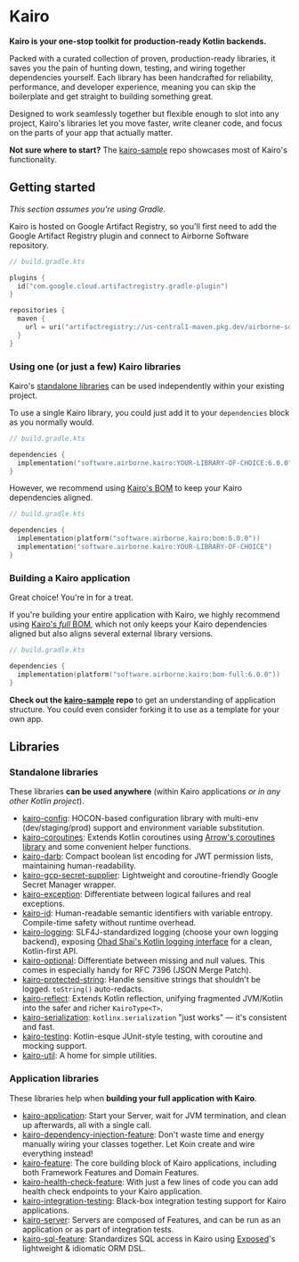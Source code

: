 # Kairo

**Kairo is your one-stop toolkit for production-ready Kotlin backends.**

Packed with a curated collection of proven, production-ready libraries,
it saves you the pain of hunting down, testing, and wiring together dependencies yourself.
Each library has been handcrafted for reliability, performance, and developer experience,
meaning you can skip the boilerplate and get straight to building something great.

Designed to work seamlessly together but flexible enough to slot into any project,
Kairo's libraries let you move faster, write cleaner code,
and focus on the parts of your app that actually matter.

**Not sure where to start?**
The [kairo-sample](https://github.com/hudson155/kairo-sample) repo
showcases most of Kairo's functionality.

## Getting started

_This section assumes you're using Gradle._

Kairo is hosted on Google Artifact Registry,
so you'll first need to add the Google Artifact Registry plugin
and connect to Airborne Software repository.

```kotlin
// build.gradle.kts

plugins {
  id("com.google.cloud.artifactregistry.gradle-plugin")
}

repositories {
  maven {
    url = uri("artifactregistry://us-central1-maven.pkg.dev/airborne-software/maven")
  }
}
```

### Using one (or just a few) Kairo libraries

Kairo's [standalone libraries](#standalone-libraries)
can be used independently within your existing project.

To use a single Kairo library,
you could just add it to your `dependencies` block as you normally would.

```kotlin
// build.gradle.kts

dependencies {
  implementation("software.airborne.kairo:YOUR-LIBRARY-OF-CHOICE:6.0.0")
}
```

However, we recommend using [Kairo's BOM](./bom)
to keep your Kairo dependencies aligned.

```kotlin
// build.gradle.kts

dependencies {
  implementation(platform("software.airborne.kairo:bom:6.0.0"))
  implementation("software.airborne.kairo:YOUR-LIBRARY-OF-CHOICE")
}
```

### Building a Kairo application

Great choice! You're in for a treat.

If you're building your entire application with Kairo,
we highly recommend using [Kairo's _full_ BOM](./bom-full),
which not only keeps your Kairo dependencies aligned
but also aligns several external library versions.

```kotlin
// build.gradle.kts

dependencies {
  implementation(platform("software.airborne.kairo:bom-full:6.0.0"))
}
```

**Check out the [kairo-sample](https://github.com/hudson155/kairo-sample) repo**
to get an understanding of application structure.
You could even consider forking it to use as a template for your own app.

## Libraries

### Standalone libraries

These libraries **can be used anywhere**
(within Kairo applications _or in any other Kotlin project_).

- [kairo-config](./kairo-config):
  HOCON-based configuration library
  with multi-env (dev/staging/prod) support and environment variable substitution.
- [kairo-coroutines](./kairo-coroutines):
  Extends Kotlin coroutines
  using [Arrow's coroutines library](https://arrow-kt.io/learn/coroutines/)
  and some convenient helper functions.
- [kairo-darb](./kairo-darb):
  Compact boolean list encoding for JWT permission lists,
  maintaining human-readability.
- [kairo-gcp-secret-supplier](./kairo-gcp-secret-supplier):
  Lightweight and coroutine-friendly
  Google Secret Manager wrapper.
- [kairo-exception](./kairo-exception):
  Differentiate between logical failures and real exceptions.
- [kairo-id](./kairo-id):
  Human-readable semantic identifiers with variable entropy.
  Compile-time safety without runtime overhead.
- [kairo-logging](./kairo-logging):
  SLF4J-standardized logging (choose your own logging backend),
  exposing [Ohad Shai's Kotlin logging interface](https://github.com/oshai/kotlin-logging)
  for a clean, Kotlin-first API.
- [kairo-optional](./kairo-optional):
  Differentiate between missing and null values.
  This comes in especially handy for RFC 7396 (JSON Merge Patch).
- [kairo-protected-string](./kairo-protected-string):
  Handle sensitive strings that shouldn't be logged.
  `toString()` auto-redacts.
- [kairo-reflect](./kairo-reflect):
  Extends Kotlin reflection,
  unifying fragmented JVM/Kotlin into the safer and richer `KairoType<T>`.
- [kairo-serialization](./kairo-serialization):
  `kotlinx.serialization` "just works" — it's consistent and fast.
- [kairo-testing](./kairo-testing):
  Kotlin-esque JUnit-style testing, with coroutine and mocking support.
- [kairo-util](./kairo-util):
  A home for simple utilities.

### Application libraries

These libraries help when **building your full application with Kairo**.

- [kairo-application](./kairo-application):
  Start your Server,
  wait for JVM termination,
  and clean up afterwards,
  all with a single call.
- [kairo-dependency-injection-feature](./kairo-dependency-injection/feature):
  Don't waste time and energy manually wiring your classes together.
  Let Koin create and wire everything instead!
- [kairo-feature](./kairo-feature):
  The core building block of Kairo applications,
  including both Framework Features and Domain Features.
- [kairo-health-check-feature](./kairo-health-check/feature):
  With just a few lines of code
  you can add health check endpoints to your Kairo application.
- [kairo-integration-testing](./kairo-integration-testing):
  Black-box integration testing support for Kairo applications.
- [kairo-server](./kairo-server):
  Servers are composed of Features,
  and can be run as an application or as part of integration tests.
- [kairo-sql-feature](./kairo-sql/feature):
  Standardizes SQL access in Kairo
  using [Exposed](https://www.jetbrains.com/exposed/)'s lightweight & idiomatic ORM DSL.
